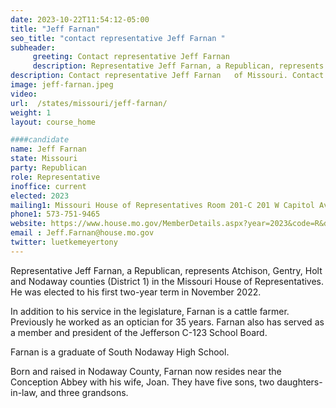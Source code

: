 ```yaml
---
date: 2023-10-22T11:54:12-05:00
title: "Jeff Farnan"
seo_title: "contact representative Jeff Farnan "
subheader:
     greeting: Contact representative Jeff Farnan
     description: Representative Jeff Farnan, a Republican, represents Atchison, Gentry, Holt and Nodaway counties (District 1) in the Missouri House of Representatives. He was elected to his first two-year term in November 2022.
description: Contact representative Jeff Farnan   of Missouri. Contact information for Jeff Farnan includes email address, phone number, and mailing address.
image: jeff-farnan.jpeg
video:
url:  /states/missouri/jeff-farnan/
weight: 1
layout: course_home

####candidate
name: Jeff Farnan
state: Missouri
party: Republican
role: Representative
inoffice: current
elected: 2023
mailing1: Missouri House of Representatives Room 201-C 201 W Capitol Ave Jefferson City, MO 65101
phone1: 573-751-9465
website: https://www.house.mo.gov/MemberDetails.aspx?year=2023&code=R&district=001/
email : Jeff.Farnan@house.mo.gov
twitter: luetkemeyertony
---
```


Representative Jeff Farnan, a Republican, represents Atchison, Gentry, Holt and Nodaway counties (District 1) in the Missouri House of Representatives. He was elected to his first two-year term in November 2022.

In addition to his service in the legislature, Farnan is a cattle farmer. Previously he worked as an optician for 35 years. Farnan also has served as a member and president of the Jefferson C-123 School Board.

Farnan is a graduate of South Nodaway High School.

Born and raised in Nodaway County, Farnan now resides near the Conception Abbey with his wife, Joan. They have five sons, two daughters-in-law, and three grandsons.
